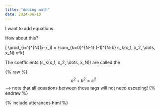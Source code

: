 ```yaml
---
title: "Adding math"
date: 2024-06-10
---
```


I want to add equations. 

How about this?

\[ \prod_{i=1}^{N}(x-x_i) = \sum_{k=0}^{N-1} (-1)^{N-k} s_k(x_1, x_2, \dots, x_N) x^k\]

The coefficients \(s_k(x_1, x_2, \dots, x_N)\) are called the 

 {% raw %}
  $$a^2 + b^2 = c^2$$ --> note that all equations between these tags will not need escaping! 
 {% endraw %}



{% include utterances.html %}
